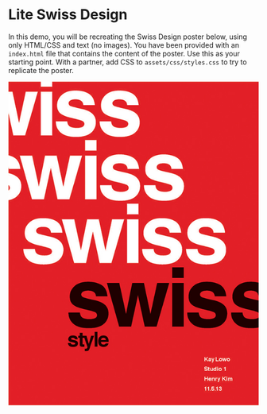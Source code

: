# Lite Swiss Design

In this demo, you will be recreating the Swiss Design poster below, using only HTML/CSS and text (no images). You have been provided with an `index.html` file that contains the content of the poster. Use this as your starting point. With a partner, add CSS to `assets/css/styles.css` to try to replicate the poster.

![Swiss](demo/assets/img/swiss.jpg)
